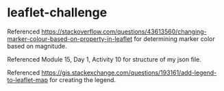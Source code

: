 # leaflet-challenge

Referenced https://stackoverflow.com/questions/43613560/changing-marker-colour-based-on-property-in-leaflet for determining marker color based on magnitude.

Referenced Module 15, Day 1, Activity 10 for structure of my json file.

Referenced https://gis.stackexchange.com/questions/193161/add-legend-to-leaflet-map for creating the legend.
